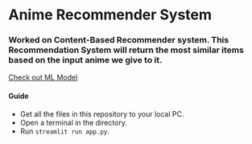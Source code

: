 # Anime Recommender System
### Worked on Content-Based Recommender system. This Recommendation System will return the most similar items based on the input anime we give to it.
[Check out ML Model](https://github.com/khaziashwaq/Anime-Recommender-System)

#### Guide
- Get all the files in this repository to your local PC.
- Open a terminal in the directory.
- Run `streamlit run app.py`.
